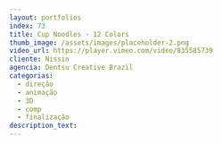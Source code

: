 ```yaml
---
layout: portfolios
index: 73
title: Cup Noodles - 12 Colors
thumb_image: /assets/images/placeholder-2.png
video_url: https://player.vimeo.com/video/835585739
cliente: Nissin
agencia: Dentsu Creative Brazil
categorias:
  - direção
  - animação
  - 3D
  - comp
  - finalização
description_text:
---
```

